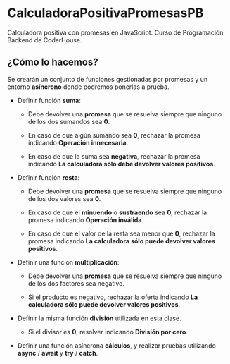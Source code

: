 # CalculadoraPositivaPromesasPB

Calculadora positiva con promesas en JavaScript. Curso de Programación Backend de CoderHouse.

## ¿Cómo lo hacemos?

Se crearán un conjunto de funciones gestionadas por promesas y un entorno **asíncrono** donde podremos ponerlas a prueba.

- Definir función **suma**:

  - Debe devolver una **promesa** que se resuelva siempre que ninguno de los dos sumandos sea **0**.

  - En caso de que algún sumando sea **0**, rechazar la promesa indicando **Operación innecesaria**.

  - En caso de que la suma sea **negativa**, rechazar la promesa indicando **La calculadora sólo debe devolver valores positivos**.

- Definir función **resta**:

  - Debe devolver una **promesa** que se resuelva siempre que ninguno de los dos valores sea **0**.

  - En caso de que el **minuendo** o **sustraendo** sea **0**, rechazar la promesa indicando **Operación inválida**.

  - En caso de que el valor de la resta sea menor que **0**, rechazar la promesa indicando **La calculadora sólo puede devolver valores positivos**.

- Definir una función **multiplicación**:

  - Debe devolver una **promesa** que se resuelva siempre que ninguno de los dos factores sea negativo.

  - Si el producto es negativo, rechazar la oferta indicando **La calculadora sólo puede devolver valores positivos**.

- Definir la misma función **división** utilizada en esta clase.

  - Si el divisor es **0**, resolver indicando **División por cero**.

- Definir una función asíncrona **cálculos**, y realizar pruebas utilizando **async** / **await** y **try** / **catch**.
